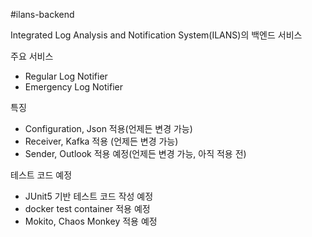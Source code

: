 #ilans-backend

Integrated Log Analysis and Notification System(ILANS)의 백엔드 서비스

주요 서비스
- Regular Log Notifier
- Emergency Log Notifier

특징
- Configuration, Json 적용(언제든 변경 가능)
- Receiver, Kafka 적용 (언제든 변경 가능)
- Sender, Outlook 적용 예정(언제든 변경 가능, 아직 적용 전)

테스트 코드 예정
- JUnit5 기반 테스트 코드 작성 예정
- docker test container 적용 예정
- Mokito, Chaos Monkey 적용 예정
